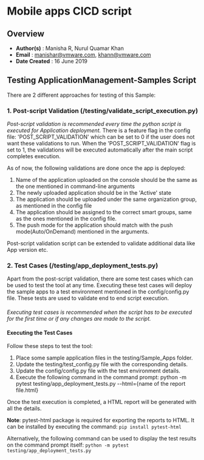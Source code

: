 # **Mobile apps CICD script**

## **Overview**
* **Author(s)** : Manisha R, Nurul Quamar Khan
* **Email** : manishar@vmware.com, khann@vmware.com
* **Date Created** : 16 June 2019

## **Testing ApplicationManagement-Samples Script**
There are 2 different approaches for testing of this Sample:
### **1. Post-script Validation** (/testing/validate_script_execution.py)
*Post-script validation is recommended every time the python script is executed for Application deployment.*
There is a feature flag in the config file: 'POST_SCRIPT_VALIDATION' which can be set to 0 if the user does not want these validations to run. When the 'POST_SCRIPT_VALIDATION' flag is set to 1, the validations will be executed automatically after the main script completes execution.

As of now, the following validations are done once the app is deployed:

1.	Name of the application uploaded on the console should be the same as the one mentioned in command-line arguments
2.	The newly uploaded application should be in the 'Active' state
3.	The application should be uploaded under the same organization group, as mentioned in the config file
4.	The application should be assigned to the correct smart groups, same as the ones mentioned in the config file.
5.	The push mode for the application should match with the push mode(Auto/OnDemand) mentioned in the arguments.

Post-script validation script can be extended to validate additional data like App version etc.

### **2. Test Cases** (/testing/app_deployment_tests.py)
Apart from the post-script validation, there are some test cases which can be used to test the tool at any time.
Executing these test cases will deploy the sample apps to a test environment mentioned in the config/config.py file. These tests are used to validate end to end script execution.
####
*Executing test cases is recommended when the script has to be executed for the first time or if any changes are made to the script.*

#### Executing the Test Cases
Follow these steps to test the tool:
1. Place some sample application files in the testing/Sample_Apps folder.
2. Update the testing/test_config.py file with the corresponding details.
3. Update the config/config.py file with the test environment details.
4. Execute the following command in the command prompt:
python -m pytest testing/app_deployment_tests.py --html={name of the report file.html}

Once the test execution is completed, a HTML report will be generated with all the details.

**Note**: pytest-html package is required for exporting the reports to HTML. It can be installed by executing the command:
`pip install pytest-html`

Alternatively, the following command can be used to display the test results on the command prompt itself:
`python -m pytest testing/app_deployment_tests.py`
